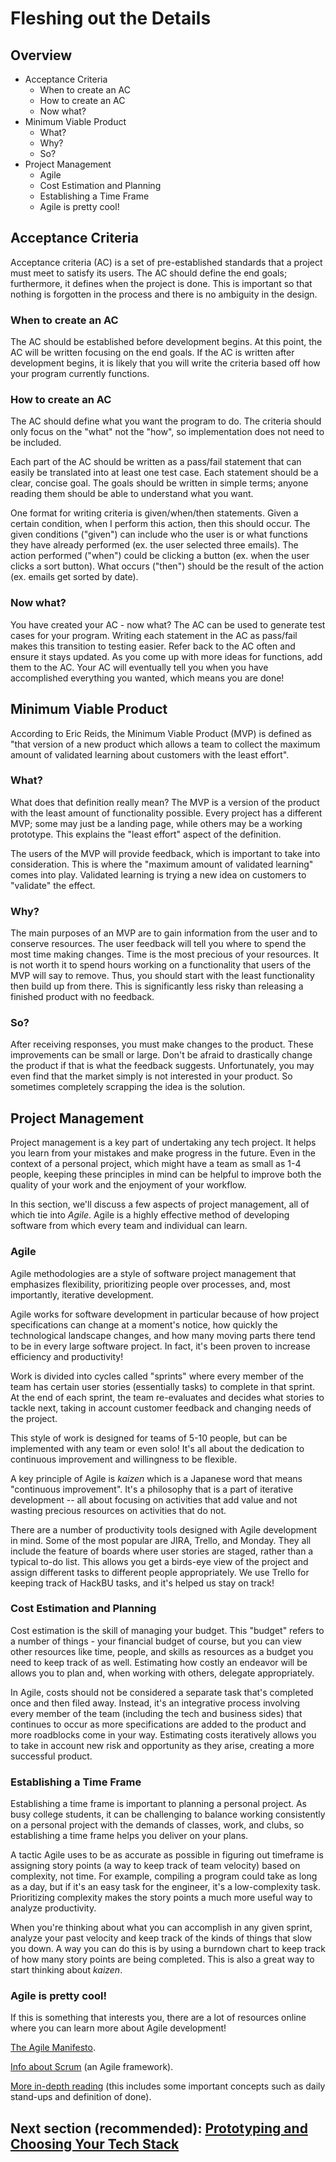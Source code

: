 # Fleshing out the Details
## Overview
* Acceptance Criteria
  * When to create an AC
  * How to create an AC
  * Now what?
* Minimum Viable Product
  * What?
  * Why?
  * So?
* Project Management
  * Agile
  * Cost Estimation and Planning
  * Establishing a Time Frame
  * Agile is pretty cool!

## Acceptance Criteria
Acceptance criteria (AC) is a set of pre-established standards that a project must meet to satisfy its users. The AC should define the end goals; furthermore, it defines when the project is done. This is important so that nothing is forgotten in the process and there is no ambiguity in the design.

### When to create an AC
The AC should be established before development begins. At this point, the AC will be written focusing on the end goals. If the AC is written after development begins, it is likely that you will write the criteria based off how your program currently functions.

### How to create an AC
The AC should define what you want the program to do. The criteria should only focus on the "what" not the "how", so implementation does not need to be included.

Each part of the AC should be written as a pass/fail statement that can easily be translated into at least one test case. Each statement should be a clear, concise goal. The goals should be written in simple terms; anyone reading them should be able to understand what you want.

One format for writing criteria is given/when/then statements. Given a certain condition, when I perform this action, then this should occur. The given conditions ("given") can include who the user is or what functions they have already performed (ex. the user selected three emails). The action performed ("when") could be clicking a button (ex. when the user clicks a sort button). What occurs ("then") should be the result of the action (ex. emails get sorted by date).

### Now what?
You have created your AC - now what? The AC can be used to generate test cases for your program. Writing each statement in the AC as pass/fail makes this transition to testing easier. Refer back to the AC often and ensure it stays updated. As you come up with more ideas for functions, add them to the AC. Your AC will eventually tell you when you have accomplished everything you wanted, which means you are done!

## Minimum Viable Product
According to Eric Reids, the Minimum Viable Product (MVP) is defined as "that version of a new product which allows a team to collect the maximum amount of validated learning about customers with the least effort".

### What?

What does that definition really mean? The MVP is a version of the product with the least amount of functionality possible. Every project has a different MVP; some may just be a landing page, while others may be a working prototype. This explains the "least effort" aspect of the definition.

The users of the MVP will provide feedback, which is important to take into consideration. This is where the "maximum amount of validated learning" comes into play. Validated learning is trying a new idea on customers to "validate" the effect. 

### Why?

The main purposes of an MVP are to gain information from the user and to conserve resources. The user feedback will tell you where to spend the most time making changes. Time is the most precious of your resources. It is not worth it to spend hours working on a functionality that users of the MVP will say to remove. Thus, you should start with the least functionality then build up from there. This is significantly less risky than releasing a finished product with no feedback.

### So?

After receiving responses, you must make changes to the product. These improvements can be small or large. Don't be afraid to drastically change the product if that is what the feedback suggests. Unfortunately, you may even find that the market simply is not interested in your product. So sometimes completely scrapping the idea is the solution.

## Project Management

Project management is a key part of undertaking any tech project. It helps you learn from your mistakes and make progress in the future. Even in the context of a personal project, which might have a team as small as 1-4 people, keeping these principles in mind can be helpful to improve both the quality of your work and the enjoyment of your workflow.

In this section, we'll discuss a few aspects of project management, all of which tie into *Agile*. Agile is a highly effective method of developing software from which every team and individual can learn.

### Agile
Agile methodologies are a style of software project management that emphasizes flexibility, prioritizing people over processes, and, most importantly, iterative development.

Agile works for software development in particular because of how project specifications can change at a moment's notice, how quickly the technological landscape changes, and how many moving parts there tend to be in every large software project. In fact, it's been proven to increase efficiency and productivity!

Work is divided into cycles called "sprints" where every member of the team has certain user stories (essentially tasks) to complete in that sprint. At the end of each sprint, the team re-evaluates and decides what stories to tackle next, taking in account customer feedback and changing needs of the project.

This style of work is designed for teams of 5-10 people, but can be implemented with any team or even solo! It's all about the dedication to continuous improvement and willingness to be flexible.

A key principle of Agile is *kaizen* which is a Japanese word that means "continuous improvement". It's a philosophy that is a part of iterative development -- all about focusing on activities that add value and not wasting precious resources on activities that do not.

There are a number of productivity tools designed with Agile development in mind. Some of the most popular are JIRA, Trello, and Monday. They all include the feature of boards where user stories are staged, rather than a typical to-do list. This allows you get a birds-eye view of the project and assign different tasks to different people appropriately. We use Trello for keeping track of HackBU tasks, and it's helped us stay on track!

### Cost Estimation and Planning
Cost estimation is the skill of managing your budget. This "budget" refers to a number of things - your financial budget of course, but you can view other resources like time, people, and skills as resources as a budget you need to keep track of as well. Estimating how costly an endeavor will be allows you to plan and, when working with others, delegate appropriately.

In Agile, costs should not be considered a separate task that's completed once and then filed away. Instead, it's an integrative process involving every member of the team (including the tech and business sides) that continues to occur as more specifications are added to the product and more roadblocks come in your way. Estimating costs iteratively allows you to take in account new risk and opportunity as they arise, creating a more successful product. 

### Establishing a Time Frame
Establishing a time frame is important to planning a personal project. As busy college students, it can be challenging to balance working consistently on a personal project with the demands of classes, work, and clubs, so establishing a time frame helps you deliver on your plans.

A tactic Agile uses to be as accurate as possible in figuring out timeframe is assigning story points (a way to keep track of team velocity) based on complexity, not time. For example, compiling a program could take as long as a day, but if it's an easy task for the engineer, it's a low-complexity task. Prioritizing complexity makes the story points a much more useful way to analyze productivity.

When you're thinking about what you can accomplish in any given sprint, analyze your past velocity and keep track of the kinds of things that slow you down. A way you can do this is by using a burndown chart to keep track of how many story points are being completed. This is also a great way to start thinking about *kaizen*.

### Agile is pretty cool!
If this is something that interests you, there are a lot of resources online where you can learn more about Agile development!

[The Agile Manifesto](https://agilemanifesto.org/principles.html).

[Info about Scrum](https://blog.trello.com/beginners-guide-scrum-and-agile-project-management) (an Agile framework).

[More in-depth reading](https://www.tutorialspoint.com/agile/index.htm) (this includes some important concepts such as daily stand-ups and definition of done).


## Next section (recommended): [Prototyping and Choosing Your Tech Stack](https://github.com/HackBinghamton/IntroToProgrammingWorkshop/blob/master/ChoosingTechnologiesAndPrototyping.md)
